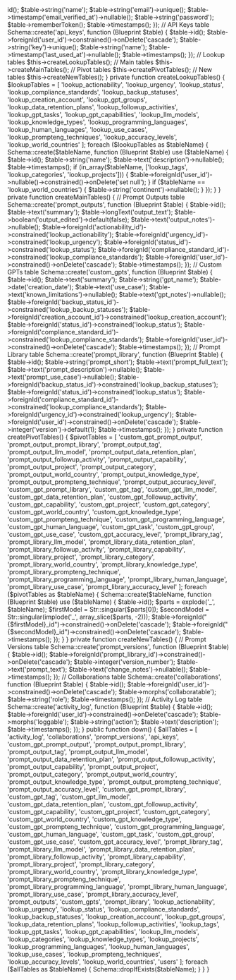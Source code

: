<?php

use Illuminate\Database\Migrations\Migration;
use Illuminate\Database\Schema\Blueprint;
use Illuminate\Support\Facades\Schema;

class CreateCompleteOutputHubSchema extends Migration
{
    public function up()
    {
        // Users table
        Schema::create('users', function (Blueprint $table) {
            $table->id();
            $table->string('name');
            $table->string('email')->unique();
            $table->timestamp('email_verified_at')->nullable();
            $table->string('password');
            $table->rememberToken();
            $table->timestamps();
        });

        // API Keys table
        Schema::create('api_keys', function (Blueprint $table) {
            $table->id();
            $table->foreignId('user_id')->constrained()->onDelete('cascade');
            $table->string('key')->unique();
            $table->string('name');
            $table->timestamp('last_used_at')->nullable();
            $table->timestamps();
        });

        // Lookup tables
        $this->createLookupTables();

        // Main tables
        $this->createMainTables();

        // Pivot tables
        $this->createPivotTables();

        // New tables
        $this->createNewTables();
    }

    private function createLookupTables()
    {
        $lookupTables = [
            'lookup_actionability', 'lookup_urgency', 'lookup_status', 'lookup_compliance_standards',
            'lookup_backup_statuses', 'lookup_creation_account', 'lookup_gpt_groups',
            'lookup_data_retention_plans', 'lookup_followup_activities', 'lookup_gpt_tasks',
            'lookup_gpt_capabilities', 'lookup_llm_models', 'lookup_knowledge_types',
            'lookup_programming_languages', 'lookup_human_languages', 'lookup_use_cases',
            'lookup_prompteng_techniques', 'lookup_accuracy_levels', 'lookup_world_countries'
        ];

        foreach ($lookupTables as $tableName) {
            Schema::create($tableName, function (Blueprint $table) use ($tableName) {
                $table->id();
                $table->string('name');
                $table->text('description')->nullable();
                $table->timestamps();

                if (in_array($tableName, ['lookup_tags', 'lookup_categories', 'lookup_projects'])) {
                    $table->foreignId('user_id')->nullable()->constrained()->onDelete('set null');
                }

                if ($tableName == 'lookup_world_countries') {
                    $table->string('continent')->nullable();
                }
            });
        }
    }

    private function createMainTables()
    {
        // Prompt Outputs table
        Schema::create('prompt_outputs', function (Blueprint $table) {
            $table->id();
            $table->text('summary');
            $table->longText('output_text');
            $table->boolean('output_edited')->default(false);
            $table->text('output_notes')->nullable();
            $table->foreignId('actionability_id')->constrained('lookup_actionability');
            $table->foreignId('urgency_id')->constrained('lookup_urgency');
            $table->foreignId('status_id')->constrained('lookup_status');
            $table->foreignId('compliance_standard_id')->constrained('lookup_compliance_standards');
            $table->foreignId('user_id')->constrained()->onDelete('cascade');
            $table->timestamps();
        });

        // Custom GPTs table
        Schema::create('custom_gpts', function (Blueprint $table) {
            $table->id();
            $table->text('summary');
            $table->string('gpt_name');
            $table->date('creation_date');
            $table->text('use_case');
            $table->text('known_limitations')->nullable();
            $table->text('gpt_notes')->nullable();
            $table->foreignId('backup_status_id')->constrained('lookup_backup_statuses');
            $table->foreignId('creation_account_id')->constrained('lookup_creation_account');
            $table->foreignId('status_id')->constrained('lookup_status');
            $table->foreignId('compliance_standard_id')->constrained('lookup_compliance_standards');
            $table->foreignId('user_id')->constrained()->onDelete('cascade');
            $table->timestamps();
        });

        // Prompt Library table
        Schema::create('prompt_library', function (Blueprint $table) {
            $table->id();
            $table->string('prompt_short');
            $table->text('prompt_full_text');
            $table->text('prompt_description')->nullable();
            $table->text('prompt_use_case')->nullable();
            $table->foreignId('backup_status_id')->constrained('lookup_backup_statuses');
            $table->foreignId('status_id')->constrained('lookup_status');
            $table->foreignId('compliance_standard_id')->constrained('lookup_compliance_standards');
            $table->foreignId('urgency_id')->constrained('lookup_urgency');
            $table->foreignId('user_id')->constrained()->onDelete('cascade');
            $table->integer('version')->default(1);
            $table->timestamps();
        });
    }

    private function createPivotTables()
    {
        $pivotTables = [
            'custom_gpt_prompt_output', 'prompt_output_prompt_library', 'prompt_output_tag',
            'prompt_output_llm_model', 'prompt_output_data_retention_plan',
            'prompt_output_followup_activity', 'prompt_output_capability', 'prompt_output_project',
            'prompt_output_category', 'prompt_output_world_country', 'prompt_output_knowledge_type',
            'prompt_output_prompteng_technique', 'prompt_output_accuracy_level',
            'custom_gpt_prompt_library', 'custom_gpt_tag', 'custom_gpt_llm_model',
            'custom_gpt_data_retention_plan', 'custom_gpt_followup_activity', 'custom_gpt_capability',
            'custom_gpt_project', 'custom_gpt_category', 'custom_gpt_world_country',
            'custom_gpt_knowledge_type', 'custom_gpt_prompteng_technique',
            'custom_gpt_programming_language', 'custom_gpt_human_language', 'custom_gpt_task',
            'custom_gpt_group', 'custom_gpt_use_case', 'custom_gpt_accuracy_level',
            'prompt_library_tag', 'prompt_library_llm_model', 'prompt_library_data_retention_plan',
            'prompt_library_followup_activity', 'prompt_library_capability', 'prompt_library_project',
            'prompt_library_category', 'prompt_library_world_country', 'prompt_library_knowledge_type',
            'prompt_library_prompteng_technique', 'prompt_library_programming_language',
            'prompt_library_human_language', 'prompt_library_use_case', 'prompt_library_accuracy_level'
        ];

        foreach ($pivotTables as $tableName) {
            Schema::create($tableName, function (Blueprint $table) use ($tableName) {
                $table->id();
                $parts = explode('_', $tableName);
                $firstModel = Str::singular($parts[0]);
                $secondModel = Str::singular(implode('_', array_slice($parts, -2)));
                
                $table->foreignId("{$firstModel}_id")->constrained()->onDelete('cascade');
                $table->foreignId("{$secondModel}_id")->constrained()->onDelete('cascade');
                $table->timestamps();
            });
        }
    }

    private function createNewTables()
    {
        // Prompt Versions table
        Schema::create('prompt_versions', function (Blueprint $table) {
            $table->id();
            $table->foreignId('prompt_library_id')->constrained()->onDelete('cascade');
            $table->integer('version_number');
            $table->text('prompt_text');
            $table->text('change_notes')->nullable();
            $table->timestamps();
        });

        // Collaborations table
        Schema::create('collaborations', function (Blueprint $table) {
            $table->id();
            $table->foreignId('user_id')->constrained()->onDelete('cascade');
            $table->morphs('collaboratable');
            $table->string('role');
            $table->timestamps();
        });

        // Activity Log table
        Schema::create('activity_log', function (Blueprint $table) {
            $table->id();
            $table->foreignId('user_id')->constrained()->onDelete('cascade');
            $table->morphs('loggable');
            $table->string('action');
            $table->text('description');
            $table->timestamps();
        });
    }

    public function down()
    {
        $allTables = [
            'activity_log', 'collaborations', 'prompt_versions', 'api_keys',
            'custom_gpt_prompt_output', 'prompt_output_prompt_library', 'prompt_output_tag',
            'prompt_output_llm_model', 'prompt_output_data_retention_plan',
            'prompt_output_followup_activity', 'prompt_output_capability', 'prompt_output_project',
            'prompt_output_category', 'prompt_output_world_country', 'prompt_output_knowledge_type',
            'prompt_output_prompteng_technique', 'prompt_output_accuracy_level',
            'custom_gpt_prompt_library', 'custom_gpt_tag', 'custom_gpt_llm_model',
            'custom_gpt_data_retention_plan', 'custom_gpt_followup_activity', 'custom_gpt_capability',
            'custom_gpt_project', 'custom_gpt_category', 'custom_gpt_world_country',
            'custom_gpt_knowledge_type', 'custom_gpt_prompteng_technique',
            'custom_gpt_programming_language', 'custom_gpt_human_language', 'custom_gpt_task',
            'custom_gpt_group', 'custom_gpt_use_case', 'custom_gpt_accuracy_level',
            'prompt_library_tag', 'prompt_library_llm_model', 'prompt_library_data_retention_plan',
            'prompt_library_followup_activity', 'prompt_library_capability', 'prompt_library_project',
            'prompt_library_category', 'prompt_library_world_country', 'prompt_library_knowledge_type',
            'prompt_library_prompteng_technique', 'prompt_library_programming_language',
            'prompt_library_human_language', 'prompt_library_use_case', 'prompt_library_accuracy_level',
            'prompt_outputs', 'custom_gpts', 'prompt_library',
            'lookup_actionability', 'lookup_urgency', 'lookup_status', 'lookup_compliance_standards',
            'lookup_backup_statuses', 'lookup_creation_account', 'lookup_gpt_groups',
            'lookup_data_retention_plans', 'lookup_followup_activities', 'lookup_tags',
            'lookup_gpt_tasks', 'lookup_gpt_capabilities', 'lookup_llm_models', 'lookup_categories',
            'lookup_knowledge_types', 'lookup_projects', 'lookup_programming_languages',
            'lookup_human_languages', 'lookup_use_cases', 'lookup_prompteng_techniques',
            'lookup_accuracy_levels', 'lookup_world_countries',
            'users'
        ];

        foreach ($allTables as $tableName) {
            Schema::dropIfExists($tableName);
        }
    }
}